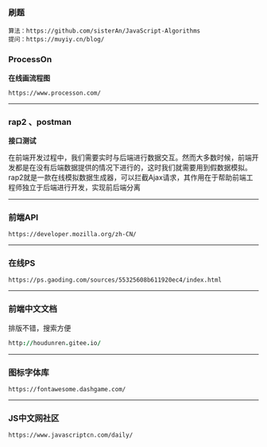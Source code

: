 ### 刷题

```
算法：https://github.com/sisterAn/JavaScript-Algorithms	
提问：https://muyiy.cn/blog/
```



### ProcessOn

**在线画流程图**

```
https://www.processon.com/
```

-----

### rap2 、postman

**接口测试**

在前端开发过程中，我们需要实时与后端进行数据交互。然而大多数时候，前端开发都是在没有后端数据提供的情况下进行的，这时我们就需要用到假数据模拟。
rap2就是一款在线模拟数据生成器，可以拦截Ajax请求，其作用在于帮助前端工程师独立于后端进行开发，实现前后端分离

-----

### 前端API

```
https://developer.mozilla.org/zh-CN/
```

---

### 在线PS

```
https://ps.gaoding.com/sources/55325608b611920ec4/index.html
```

---

### 前端中文文档

排版不错，搜索方便

```j
http://houdunren.gitee.io/
```

---

### 图标字体库

```
https://fontawesome.dashgame.com/
```

---

### JS中文网社区

```
https://www.javascriptcn.com/daily/
```

